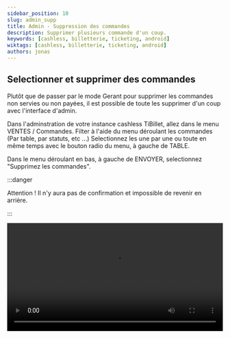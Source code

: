 ```yaml
---
sidebar_position: 10
slug: admin_supp
title: Admin - Suppression des commandes
description: Supprimer plusieurs commande d'un coup.
keywords: [cashless, billetterie, ticketing, android]
wiktags: [cashless, billetterie, ticketing, android]
authors: jonas
---
```


## Selectionner et supprimer des commandes

Plutôt que de passer par le mode Gerant pour supprimer les commandes non servies ou non payées, il est possible de toute les supprimer d'un coup avec l'interface d'admin.

Dans l'adminstration de votre instance cashless TiBillet, allez dans le menu VENTES / Commandes.
Filter à l'aide du menu déroulant les commandes (Par table, par statuts, etc ...)
Selectionnez les une par une ou toute en même temps avec le bouton radio du menu, à gauche de TABLE.

Dans le menu déroulant en bas, à gauche de ENVOYER, selectionnez "Supprimez les commandes".

:::danger

Attention ! Il n'y aura pas de confirmation et impossible de revenir en arrière.

:::

<video width="100%" controls src="/img/suppcomm.mp4"></video>

